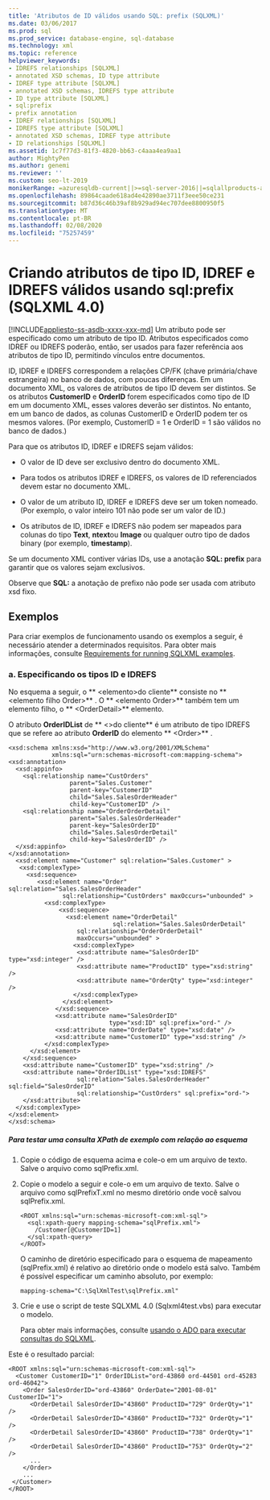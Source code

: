 ```yaml
---
title: 'Atributos de ID válidos usando SQL: prefix (SQLXML)'
ms.date: 03/06/2017
ms.prod: sql
ms.prod_service: database-engine, sql-database
ms.technology: xml
ms.topic: reference
helpviewer_keywords:
- IDREFS relationships [SQLXML]
- annotated XSD schemas, ID type attribute
- IDREF type attribute [SQLXML]
- annotated XSD schemas, IDREFS type attribute
- ID type attribute [SQLXML]
- sql:prefix
- prefix annotation
- IDREF relationships [SQLXML]
- IDREFS type attribute [SQLXML]
- annotated XSD schemas, IDREF type attribute
- ID relationships [SQLXML]
ms.assetid: 1c7f77d3-81f3-4820-bb63-c4aaa4ea9aa1
author: MightyPen
ms.author: genemi
ms.reviewer: ''
ms.custom: seo-lt-2019
monikerRange: =azuresqldb-current||>=sql-server-2016||=sqlallproducts-allversions||>=sql-server-linux-2017||=azuresqldb-mi-current
ms.openlocfilehash: 89864caade618ad4e42890ae3711f3eee50ce231
ms.sourcegitcommit: b87d36c46b39af8b929ad94ec707dee8800950f5
ms.translationtype: MT
ms.contentlocale: pt-BR
ms.lasthandoff: 02/08/2020
ms.locfileid: "75257459"
---
```

# <a name="creating-valid-id-idref-and-idrefs-type-attributes-using-sqlprefix-sqlxml-40"></a>Criando atributos de tipo ID, IDREF e IDREFS válidos usando sql:prefix (SQLXML 4.0)
[!INCLUDE[appliesto-ss-asdb-xxxx-xxx-md](../../includes/appliesto-ss-asdb-xxxx-xxx-md.md)]
  Um atributo pode ser especificado como um atributo de tipo ID. Atributos especificados como IDREF ou IDREFS poderão, então, ser usados para fazer referência aos atributos de tipo ID, permitindo vínculos entre documentos.  
  
 ID, IDREF e IDREFS correspondem a relações CP/FK (chave primária/chave estrangeira) no banco de dados, com poucas diferenças. Em um documento XML, os valores de atributos de tipo ID devem ser distintos. Se os atributos **CustomerID** e **OrderID** forem especificados como tipo de ID em um documento XML, esses valores deverão ser distintos. No entanto, em um banco de dados, as colunas CustomerID e OrderID podem ter os mesmos valores. (Por exemplo, CustomerID = 1 e OrderID = 1 são válidos no banco de dados.)  
  
 Para que os atributos ID, IDREF e IDREFS sejam válidos:  
  
-   O valor de ID deve ser exclusivo dentro do documento XML.  
  
-   Para todos os atributos IDREF e IDREFS, os valores de ID referenciados devem estar no documento XML.  
  
-   O valor de um atributo ID, IDREF e IDREFS deve ser um token nomeado. (Por exemplo, o valor inteiro 101 não pode ser um valor de ID.)  
  
-   Os atributos de ID, IDREF e IDREFS não podem ser mapeados para colunas do tipo **Text**, **ntext**ou **Image** ou qualquer outro tipo de dados binary (por exemplo, **timestamp**).  
  
 Se um documento XML contiver várias IDs, use a anotação **SQL: prefix** para garantir que os valores sejam exclusivos.  
  
 Observe que **SQL:** a anotação de prefixo não pode ser usada com atributo xsd fixo.  
  
## <a name="examples"></a>Exemplos  
 Para criar exemplos de funcionamento usando os exemplos a seguir, é necessário atender a determinados requisitos. Para obter mais informações, consulte [Requirements for running SQLXML examples](../../relational-databases/sqlxml/requirements-for-running-sqlxml-examples.md).  
  
### <a name="a-specifying-id-and-idrefs-types"></a>a. Especificando os tipos ID e IDREFS  
 No esquema a seguir, o ** \<elemento>do cliente** consiste no ** \<elemento filho Order>** . O ** \<elemento Order>** também tem um elemento filho, o ** \<OrderDetail>** elemento.  
  
 O atributo **OrderIDList** de ** \<>do cliente** é um atributo de tipo IDREFS que se refere ao atributo **OrderID** do elemento ** \<Order>** .  
  
```  
<xsd:schema xmlns:xsd="http://www.w3.org/2001/XMLSchema"  
            xmlns:sql="urn:schemas-microsoft-com:mapping-schema">  
<xsd:annotation>  
  <xsd:appinfo>  
    <sql:relationship name="CustOrders"  
                 parent="Sales.Customer"  
                 parent-key="CustomerID"  
                 child="Sales.SalesOrderHeader"  
                 child-key="CustomerID" />  
    <sql:relationship name="OrderOrderDetail"  
                 parent="Sales.SalesOrderHeader"  
                 parent-key="SalesOrderID"  
                 child="Sales.SalesOrderDetail"  
                 child-key="SalesOrderID" />  
  </xsd:appinfo>  
</xsd:annotation>  
  <xsd:element name="Customer" sql:relation="Sales.Customer" >  
   <xsd:complexType>  
     <xsd:sequence>  
        <xsd:element name="Order" sql:relation="Sales.SalesOrderHeader"    
               sql:relationship="CustOrders" maxOccurs="unbounded" >  
          <xsd:complexType>  
              <xsd:sequence>  
                <xsd:element name="OrderDetail"   
                             sql:relation="Sales.SalesOrderDetail"   
                   sql:relationship="OrderOrderDetail"   
                   maxOccurs="unbounded" >  
                  <xsd:complexType>  
                   <xsd:attribute name="SalesOrderID" type="xsd:integer" />  
                   <xsd:attribute name="ProductID" type="xsd:string" />  
                   <xsd:attribute name="OrderQty" type="xsd:integer" />  
                  </xsd:complexType>  
               </xsd:element>  
             </xsd:sequence>  
             <xsd:attribute name="SalesOrderID"   
                            type="xsd:ID" sql:prefix="ord-" />  
             <xsd:attribute name="OrderDate" type="xsd:date" />  
             <xsd:attribute name="CustomerID" type="xsd:string" />  
          </xsd:complexType>  
      </xsd:element>  
    </xsd:sequence>  
    <xsd:attribute name="CustomerID" type="xsd:string" />  
    <xsd:attribute name="OrderIDList" type="xsd:IDREFS"   
                   sql:relation="Sales.SalesOrderHeader" sql:field="SalesOrderID"  
                   sql:relationship="CustOrders" sql:prefix="ord-">  
    </xsd:attribute>  
  </xsd:complexType>  
</xsd:element>  
</xsd:schema>  
```  
  
##### <a name="to-test-a-sample-xpath-query-against-the-schema"></a>Para testar uma consulta XPath de exemplo com relação ao esquema  
  
1.  Copie o código de esquema acima e cole-o em um arquivo de texto. Salve o arquivo como sqlPrefix.xml.  
  
2.  Copie o modelo a seguir e cole-o em um arquivo de texto. Salve o arquivo como sqlPrefixT.xml no mesmo diretório onde você salvou sqlPrefix.xml.  
  
    ```  
    <ROOT xmlns:sql="urn:schemas-microsoft-com:xml-sql">  
      <sql:xpath-query mapping-schema="sqlPrefix.xml">  
        /Customer[@CustomerID=1]  
      </sql:xpath-query>  
    </ROOT>  
    ```  
  
     O caminho de diretório especificado para o esquema de mapeamento (sqlPrefix.xml) é relativo ao diretório onde o modelo está salvo. Também é possível especificar um caminho absoluto, por exemplo:  
  
    ```  
    mapping-schema="C:\SqlXmlTest\sqlPrefix.xml"  
    ```  
  
3.  Crie e use o script de teste SQLXML 4.0 (Sqlxml4test.vbs) para executar o modelo.  
  
     Para obter mais informações, consulte [usando o ADO para executar consultas do SQLXML](../../relational-databases/sqlxml/using-ado-to-execute-sqlxml-4-0-queries.md).  
  
 Este é o resultado parcial:  
  
```  
<ROOT xmlns:sql="urn:schemas-microsoft-com:xml-sql">  
  <Customer CustomerID="1" OrderIDList="ord-43860 ord-44501 ord-45283 ord-46042">  
    <Order SalesOrderID="ord-43860" OrderDate="2001-08-01" CustomerID="1">  
      <OrderDetail SalesOrderID="43860" ProductID="729" OrderQty="1" />   
      <OrderDetail SalesOrderID="43860" ProductID="732" OrderQty="1" />   
      <OrderDetail SalesOrderID="43860" ProductID="738" OrderQty="1" />   
      <OrderDetail SalesOrderID="43860" ProductID="753" OrderQty="2" />   
      ...  
    </Order>  
    ...  
 </Customer>  
</ROOT>  
```  
  
  
